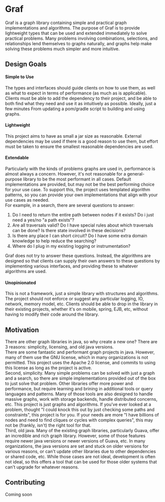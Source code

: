 # Graf
Graf is a graph library containing simple and practical graph implementations and algorithms. 
The purpose of Graf is to provide lightweight types that can be used and extended immediately to solve 
practical problems. Many problems involving combinations, selections, and relationships lend themselves 
to graphs naturally, and graphs help make solving these problems much simpler and more intuitive.

## Design Goals
#### Simple to Use  
The types and interfaces should guide clients on how to use them, as well as what to expect 
in terms of performance (as much as is applicable). Clients must be able to add the dependency to their project, and be 
able to both find what they need and use it as intuitively as possible. Ideally, just a few minutes From updating a 
pom/gradle script to building and using graphs.  
#### Lightweight
This project aims to have as small a jar size as reasonable. External dependencies may be used if
there is a good reason to use them, but effort must be taken to ensure the smallest reasonable dependencies are used.
#### Extendable
Particularly with the kinds of problems graphs are used in, performance is almost always a concern. However, it's
not reasonable for a general-purpose library to be the most performant in all cases. Default implementations are
 provided, but may not be the best performing choice for your use case. To support this, the project uses templated 
 algorithm patterns, so you can provide your own implementations that align with your use cases as needed.  
 For example, in a search, there are several questions to answer:
 1. Do I need to return the entire path between nodes if it exists? Do i just need a yes/no "a path exists"?
 2. Are all traversals valid? Do I have special rules about which traversals can be done? Is there state involved in 
 these decisions?
 3. Is there any place I can short circuit? Do I have some extra domain knowledge to help reduce the searching?  
 4. Where do I plug in my existing logging or instrumentation?  
 
 Graf does not try to answer these questions. Instead, the algorithms are designed so that clients can supply their own
 answers to these questions by implementing various interfaces, and providing these to whatever algorithms are used.
 #### Unopinionated
 This is not a framework, just a simple library with structures and algorithms. The project should not enforce or 
 suggest any particular logging, IO, network, memory model, etc. Clients should be able to drop in the library in their 
 existing projects, whether it's on mobile, spring, EJB, etc, without having to modify their code around the library.
 
 ## Motivation
 There are other graph libraries in java, so why create a new one? There are 3 reasons: simplicity, licensing, and old 
 java versions.  
 There are some fantastic and performant graph projects in java. However, many of them use the GNU license, which in 
 many organizations is not permitted. This project uses the Apache 2.0 license, and commits to using this license as 
 long as the project is active.  
 Second, simplicity. Many simple problems can be solved with just a graph and a search, so there are simple 
 implementations provided out of the box to just solve that problem. Other libraries offer more power and 
 performance, but require learning and brining in additional tools or query languages and patterns. Many of those tools 
 are also designed to handle massive graphs, work with storage backends, handle distributed concerns, etc. This project 
 is just graphs and algorithms. If you've ever looked at a problem, thought "I could knock this out by just checking some paths and constraints",
 this project is for you. If your needs are more "I have billions of nodes and need to find cliques or cycles with complex queries", 
 this may not be (frankly, isn't) the right tool for that.  
 Third, old java. Many of the existing graph libraries, particularly Guava, offer an incredible and rich graph library. 
 However, some of those features require newer java versions or newer versions of Guava, etc. In many organizations, the 
 java versions are set and stuck on older versions for various reasons, or can't update other libraries due to other 
 dependencies or shared code, etc. While those cases are not ideal, development is often not ideal, so this offers a tool
 that can be used for those older systems that can't upgrade for whatever reasons.    
 
 ## Contributing
 Coming soon  